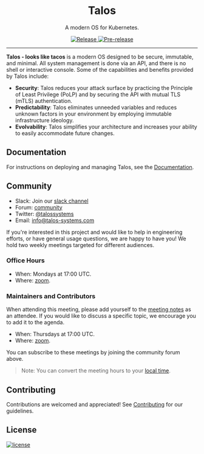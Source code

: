 <p align="center">
  <h1 align="center">Talos</h1>
  <p align="center">A modern OS for Kubernetes.</p>
  <p align="center">
    <a href="https://github.com/talos-systems/talos/releases/latest">
      <img alt="Release" src="https://img.shields.io/github/release/talos-systems/talos.svg?logo=github&logoColor=white&style=flat-square">
    </a>
    <a href="https://github.com/talos-systems/talos/releases/latest">
      <img alt="Pre-release" src="https://img.shields.io/github/release-pre/talos-systems/talos.svg?label=pre-release&logo=GitHub&logoColor=white&style=flat-square">
    </a>
  </p>
</p>

---

**Talos - looks like tacos** is a modern OS designed to be secure, immutable, and minimal. All system management is done via an API, and there is no shell or interactive console. Some of the capabilities and benefits provided by Talos include:

- **Security**: Talos reduces your attack surface by practicing the Principle of Least Privilege (PoLP) and by securing the API with mutual TLS (mTLS) authentication.
- **Predictability**: Talos eliminates unneeded variables and reduces unknown factors in your environment by employing immutable infrastructure ideology.
- **Evolvability**: Talos simplifies your architecture and increases your ability to easily accommodate future changes.

## Documentation

For instructions on deploying and managing Talos, see the [Documentation](https://www.talos-systems.com/docs/talos).

## Community

- Slack: Join our [slack channel](https://slack.dev.talos-systems.io)
- Forum: [community](https://groups.google.com/a/talos-systems.com/forum/#!forum/community)
- Twitter: [@talossystems](https://twitter.com/talossystems)
- Email: [info@talos-systems.com](mailto:info@talos-systems.com)

If you're interested in this project and would like to help in engineering efforts, or have general usage questions, we are happy to have you!
We hold two weekly meetings targeted for different audiences.

### Office Hours

- When: Mondays at 17:00 UTC.
- Where: [zoom](https://zoom.us/j/3595189922).

### Maintainers and Contributors

When attending this meeting, please add yourself to the [meeting notes](https://docs.google.com/document/d/1xBhfYg2TK8gtXtaMe3ojXeDS1qRN6MJ-Wo7IjNJSCwQ/edit#) as an attendee. If you would like to discuss a specific topic, we encourage you to add it to the agenda.

- When: Thursdays at 17:00 UTC.
- Where: [zoom](https://zoom.us/j/3595189922).

You can subscribe to these meetings by joining the community forum above.

> Note: You can convert the meeting hours to your [local time](https://everytimezone.com/s/6bb1045a).

## Contributing

Contributions are welcomed and appreciated! See [Contributing](CONTRIBUTING.md) for our guidelines.

## License

[![license](https://img.shields.io/github/license/talos-systems/talos.svg?style=flat-square)](https://github.com/talos-systems/talos/blob/master/LICENSE)
